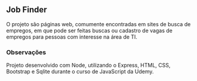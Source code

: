 ﻿## Job Finder
O projeto são páginas web, comumente encontradas em sites de busca de empregos, em que pode ser feitas buscas ou cadastro de vagas de empregos para pessoas com interesse na área de TI.
### Observações
Projeto desenvolvido com Node, utilizando o Express, HTML, CSS, Bootstrap e Sqlite durante o curso de JavaScript da Udemy.
